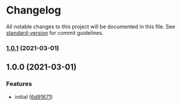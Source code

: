 # Changelog

All notable changes to this project will be documented in this file. See [standard-version](https://github.com/conventional-changelog/standard-version) for commit guidelines.

### [1.0.1](https://github.com/Djaler/rollup-plugin-project-digest/compare/v1.0.0...v1.0.1) (2021-03-01)

## 1.0.0 (2021-03-01)


### Features

* initial ([6d91671](https://github.com/Djaler/rollup-plugin-project-digest/commit/6d91671cc7af93e2134db1952e7d114b8954699e))
